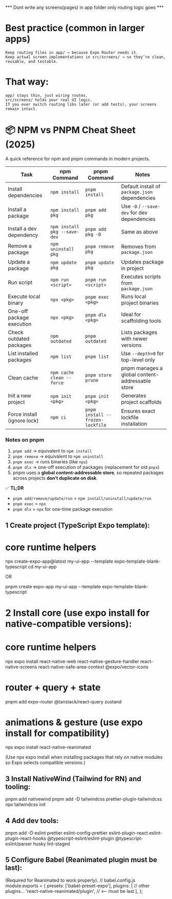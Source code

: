 *** Dont write any screens(pages) in app folder only routing logic goes ***
# Best practice (common in larger apps)
    Keep routing files in app/ → because Expo Router needs it.
    Keep actual screen implementations in src/screens/ → so they’re clean, reusable, and testable.
# That way:
    app/ stays thin, just wiring routes.
    src/screens/ holds your real UI logic.
    If you ever switch routing libs later (or add tests), your screens remain intact.



# 📦 NPM vs PNPM Cheat Sheet (2025)

A quick reference for npm and pnpm commands in modern projects.

| **Task**                     | **npm Command**              | **pnpm Command**                 | **Notes**                                        |
|------------------------------|------------------------------|----------------------------------|--------------------------------------------------|
| Install dependencies         | `npm install`                | `pnpm install`                   | Default install of `package.json` dependencies   |
| Install a package            | `npm install pkg`            | `pnpm add pkg`                   | Use `-D` / `--save-dev` for dev dependencies     |
| Install a dev dependency     | `npm install pkg --save-dev` | `pnpm add pkg -D`                | Same as above                                    |
| Remove a package             | `npm uninstall pkg`          | `pnpm remove pkg`                | Removes from `package.json`                      |
| Update a package             | `npm update pkg`             | `pnpm update pkg`                | Updates package in project                       |
| Run script                   | `npm run <script>`           | `pnpm run <script>`              | Executes scripts from `package.json`             |
| Execute local binary         | `npx <pkg>`                  | `pnpm exec <pkg>`                | Runs local project binaries                      |
| One-off package execution    | `npx <pkg>`                  | `pnpm dlx <pkg>`                 | Ideal for scaffolding tools                      |
| Check outdated packages      | `npm outdated`               | `pnpm outdated`                  | Lists packages with newer versions               |
| List installed packages      | `npm list`                   | `pnpm list`                      | Use `--depth=0` for top-level only               |
| Clean cache                  | `npm cache clean --force`    | `pnpm store prune`               | pnpm manages a global content-addressable store  |
| Init a new project           | `npm init <pkg>`             | `pnpm init <pkg>`                | Generates project scaffolds                      |
| Force install (ignore lock)  | `npm ci`                     | `pnpm install --frozen-lockfile` | Ensures exact lockfile installation              |


### Notes on pnpm

1. `pnpm add` → equivalent to `npm install`  
2. `pnpm remove` → equivalent to `npm uninstall`  
3. `pnpm exec` → runs binaries (like `npx`)  
4. `pnpm dlx` → one-off execution of packages (replacement for old `pnpx`)  
5. pnpm uses a **global content-addressable store**, so repeated packages across projects **don’t duplicate on disk**.


✅ **TL;DR**  
- `pnpm add/remove/update/run` = `npm install/uninstall/update/run`  
- `pnpm exec` = `npx`  
- `pnpm dlx` = `npx` for one-time package execution


## 1 Create project (TypeScript Expo template):

# core runtime helpers
npx create-expo-app@latest my-ui-app --template expo-template-blank-typescript
cd my-ui-app
 
OR 

pnpm create expo-app my-ui-app --template expo-template-blank-typescript

# 2 Install core (use expo install for native-compatible versions):

# core runtime helpers
npx expo install react-native-web react-native-gesture-handler react-native-screens react-native-safe-area-context @expo/vector-icons

# router + query + state
pnpm add expo-router @tanstack/react-query zustand

# animations & gesture (use expo install for compatibility)
npx expo install react-native-reanimated

(Use npx expo install when installing packages that rely on native modules so Expo selects compatible versions.)

## 3 Install NativeWind (Tailwind for RN) and tooling:

pnpm add nativewind
pnpm add -D tailwindcss prettier-plugin-tailwindcss
npx tailwindcss init


## 4 Add dev tools:

pnpm add -D eslint prettier eslint-config-prettier eslint-plugin-react eslint-plugin-react-hooks @typescript-eslint/eslint-plugin @typescript-eslint/parser husky lint-staged


## 5 Configure Babel (Reanimated plugin must be last):
(Required for Reanimated to work properly).
// babel.config.js
module.exports = {
  presets: ['babel-preset-expo'],
  plugins: [
    // other plugins...
    'react-native-reanimated/plugin', // <-- must be last
  ],
};